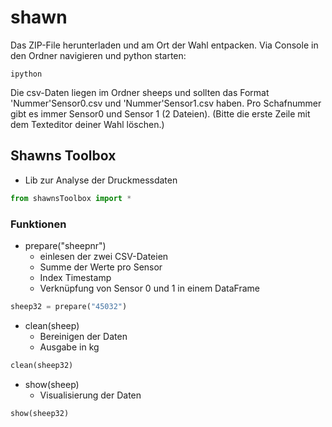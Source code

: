 # shawn

Das ZIP-File herunterladen und am Ort der Wahl entpacken. Via Console in den Ordner navigieren und python starten:
```
ipython
```

Die csv-Daten liegen im Ordner sheeps und sollten das Format 'Nummer'Sensor0.csv und 'Nummer'Sensor1.csv haben. Pro Schafnummer gibt es immer Sensor0 und Sensor 1 (2 Dateien).
(Bitte die erste Zeile mit dem Texteditor deiner Wahl löschen.)

## Shawns Toolbox
* Lib zur Analyse der Druckmessdaten

```python
from shawnsToolbox import *
```
### Funktionen
* prepare("sheepnr")
    * einlesen der zwei CSV-Dateien
    * Summe der Werte pro Sensor
    * Index Timestamp
    * Verknüpfung von Sensor 0 und 1 in einem DataFrame
    
```python
sheep32 = prepare("45032")
```
* clean(sheep)
    * Bereinigen der Daten
    * Ausgabe in kg
```python
clean(sheep32)
```
* show(sheep)
    * Visualisierung der Daten

```python
show(sheep32)
```